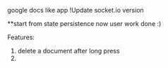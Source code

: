 google docs like app 
!Update socket.io version 

**start from state persistence now user work done :) 

Features: 
1. delete a document after long press 
2. 